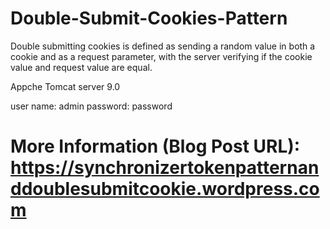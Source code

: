 # Double-Submit-Cookies-Pattern

Double submitting cookies is defined as sending a random value in both a cookie and as a request parameter, with the server verifying if the cookie value and request value are equal.

Appche Tomcat server 9.0

user name: admin password: password

# More Information (Blog Post URL): https://synchronizertokenpatternanddoublesubmitcookie.wordpress.com
